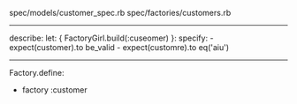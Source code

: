 spec/models/customer_spec.rb
spec/factories/customers.rb

---
describe:
  let:
  { FactoryGirl.build(:cuseomer) }:
  specify:
    - expect(customer).to be_valid
    - expect(customre).to eq('aiu')

---
Factory.define:
  - factory :customer

